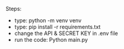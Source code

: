 Steps:
- type: python -m venv venv
- type: pip install -r requirements.txt
- change the API & SECRET KEY in .env file
- run the code: Python main.py